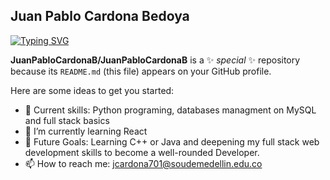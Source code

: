 ## Juan Pablo Cardona Bedoya

[![Typing SVG](https://readme-typing-svg.demolab.com?font=Fira+Code&pause=1000&width=435&lines=3rd-year+Software+Engineering;University+of+Medell%C3%ADn+Student)](https://git.io/typing-svg)

**JuanPabloCardonaB/JuanPabloCardonaB** is a ✨ _special_ ✨ repository because its `README.md` (this file) appears on your GitHub profile.

Here are some ideas to get you started:

- 🔭 Current skills: Python programing, databases managment on MySQL and full stack basics
- 🌱 I’m currently learning React
- 🎯 Future Goals: Learning C++ or Java and deepening my full stack web development skills to become a well-rounded Developer.
- 📫 How to reach me: jcardona701@soudemedellin.edu.co


